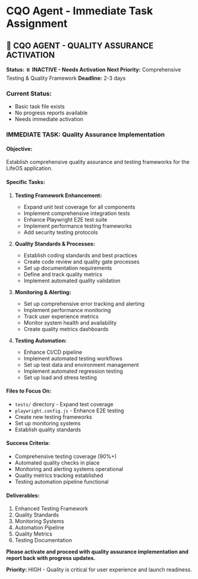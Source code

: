 # CQO Agent - Immediate Task Assignment

## 🎯 **CQO AGENT - QUALITY ASSURANCE ACTIVATION**

**Status:** ⏸️ **INACTIVE - Needs Activation**
**Next Priority:** Comprehensive Testing & Quality Framework
**Deadline:** 2-3 days

### **Current Status:**
- Basic task file exists
- No progress reports available
- Needs immediate activation

### **IMMEDIATE TASK: Quality Assurance Implementation**

#### **Objective:**
Establish comprehensive quality assurance and testing frameworks for the LifeOS application.

#### **Specific Tasks:**

1. **Testing Framework Enhancement:**
   - Expand unit test coverage for all components
   - Implement comprehensive integration tests
   - Enhance Playwright E2E test suite
   - Implement performance testing frameworks
   - Add security testing protocols

2. **Quality Standards & Processes:**
   - Establish coding standards and best practices
   - Create code review and quality gate processes
   - Set up documentation requirements
   - Define and track quality metrics
   - Implement automated quality validation

3. **Monitoring & Alerting:**
   - Set up comprehensive error tracking and alerting
   - Implement performance monitoring
   - Track user experience metrics
   - Monitor system health and availability
   - Create quality metrics dashboards

4. **Testing Automation:**
   - Enhance CI/CD pipeline
   - Implement automated testing workflows
   - Set up test data and environment management
   - Implement automated regression testing
   - Set up load and stress testing

#### **Files to Focus On:**
- `tests/` directory - Expand test coverage
- `playwright.config.js` - Enhance E2E testing
- Create new testing frameworks
- Set up monitoring systems
- Establish quality standards

#### **Success Criteria:**
- Comprehensive testing coverage (90%+)
- Automated quality checks in place
- Monitoring and alerting systems operational
- Quality metrics tracking established
- Testing automation pipeline functional

#### **Deliverables:**
1. Enhanced Testing Framework
2. Quality Standards
3. Monitoring Systems
4. Automation Pipeline
5. Quality Metrics
6. Testing Documentation

**Please activate and proceed with quality assurance implementation and report back with progress updates.**

**Priority:** HIGH - Quality is critical for user experience and launch readiness.




